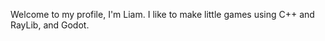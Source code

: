 Welcome to my profile, I'm Liam.
I like to make little games using C++ and RayLib, and Godot.

<!---
u-sernam-e/u-sernam-e is a ✨ special ✨ repository because its `README.md` (this file) appears on your GitHub profile.
You can click the Preview link to take a look at your changes.
--->
